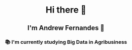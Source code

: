<h1 align="center">Hi there 👋</h1>

<h2 align="center">I'm Andrew Fernandes 👦</h2>

<h3 align="center">📚 I'm currently studying Big Data in Agribusiness</h2>
